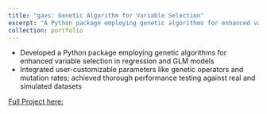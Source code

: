 ```yaml
---
title: "gavs: Genetic Algorithm for Variable Selection"
excerpt: "A Python package employing genetic algorithms for enhanced variable selection in regression and GLM models <br/><img src='/images/LASSO_comparison.png'>"
collection: portfolio
---
```

- Developed a Python package employing genetic algorithms for enhanced variable selection in regression and GLM models
- Integrated user-customizable parameters like genetic operators and mutation rates; achieved thorough performance testing against real and simulated datasets

[Full Project here:](https://github.com/seanzhou1207/Genetic-Algorithm/blob/main/Report/final_report.pdf)

